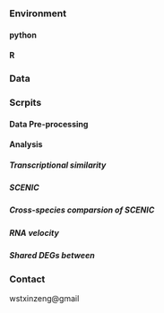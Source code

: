 
### Environment
#### python

#### R

### Data

### Scrpits

#### Data Pre-processing

#### Analysis

##### Transcriptional similarity 
##### SCENIC
##### Cross-species comparsion of SCENIC
##### RNA velocity
##### Shared DEGs between 

### Contact
wstxinzeng@gmail 
